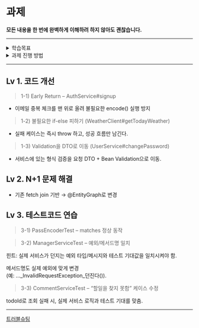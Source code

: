 # 과제
**모든 내용을 한 번에 완벽하게 이해하려 하지 않아도 괜찮습니다.**

---
<details>
<summary>학습목표</summary>

- 여러분의 속도에 맞춰, 나만의 학습 목표를 세우며 차근차근 나아가시길 바랍니다.
- 조금 더 넓고 길게 보는 마음으로 여러분만의 속도로 걸어가 주세요.
- 아래는 수료 시점에 도달했을 때 여러분이 성취하길 바라는 목표를 정리한 내용입니다.
- 경쟁력은 본인만의 강점을 강화하는 데서 이루어집니다.
- 아래 예시를 참고하여 학습 과정을 점검하거나 학습 계획을 세워 보세요.

</details>


<details>

<summary>과제 진행 방법</summary>
fork → clone → 로컬 개발

단계별로 커밋 메시지에 과제 번호 기록

```java
예) 레벨 1-1: Early Return 리팩토링
```

</details>


---

## Lv 1. 코드 개선 </br>
>1-1) Early Return – AuthService#signup

- 이메일 중복 체크를 맨 위로 올려 불필요한 encode() 실행 방지

> 1-2) 불필요한 if-else 피하기 (WeatherClient#getTodayWeather)

- 실패 케이스는 즉시 throw 하고, 성공 흐름만 남긴다.

> 1-3) Validation을 DTO로 이동 (UserService#changePassword)

- 서비스에 있는 형식 검증을 요청 DTO + Bean Validation으로 이동.


## Lv 2. N+1 문제 해결

- 기존 fetch join 기반 → @EntityGraph로 변경

## Lv 3. 테스트코드 연습

> 3-1) PassEncoderTest – matches 정상 동작

> 3-2) ManagerServiceTest – 예외/메서드명 일치

힌트: 실제 서비스가 던지는 예외 타입/메시지와 테스트 기대값을 일치시켜야 함.

메서드명도 실제 예외에 맞게 변경 </br>
(예: ..._InvalidRequestException_던진다()).

> 3-3) CommentServiceTest – “할일을 찾지 못함” 케이스 수정

todoId로 조회 실패 시, 실제 서비스 로직과 테스트 기대를 맞춤.

---

<a href="https://winwin0219.tistory.com/entry/Spring-Trouble-Gradle">트러블슈팅</a>



